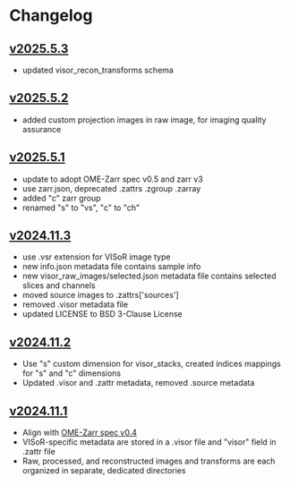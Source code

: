 # Changelog

<!-- format ref: https://github.com/vweevers/common-changelog -->
## [v2025.5.3]

- updated visor_recon_transforms schema

[v2025.5.3]: https://github.com/visor-tech/visor-data-schema/releases/tag/v2025.5.3

## [v2025.5.2]

- added custom projection images in raw image, for imaging quality assurance

[v2025.5.2]: https://github.com/visor-tech/visor-data-schema/releases/tag/v2025.5.2

## [v2025.5.1]

- update to adopt OME-Zarr spec v0.5 and zarr v3
- use zarr.json, deprecated .zattrs .zgroup .zarray
- added "c" zarr group
- renamed "s" to "vs", "c" to "ch"

[v2025.5.1]: https://github.com/visor-tech/visor-data-schema/releases/tag/v2025.5.1


## [v2024.11.3]

- use .vsr extension for VISoR image type
- new info.json metadata file contains sample info
- new visor_raw_images/selected.json metadata file contains selected slices and channels
- moved source images to .zattrs['sources']
- removed .visor metadata file
- updated LICENSE to BSD 3-Clause License

[v2024.11.3]: https://github.com/visor-tech/visor-data-schema/releases/tag/v2024.11.3


## [v2024.11.2]

- Use "s" custom dimension for visor_stacks, created indices mappings for "s" and "c" dimensions
- Updated .visor and .zattr metadata, removed .source metadata

[v2024.11.2]: https://github.com/visor-tech/visor-data-schema/releases/tag/v2024.11.2


## [v2024.11.1]

- Align with [OME-Zarr spec v0.4](https://ngff.openmicroscopy.org/0.4/index.html)
- VISoR-specific metadata are stored in a .visor file and "visor" field in .zattr file
- Raw, processed, and reconstructed images and transforms are each organized in separate, dedicated directories

[v2024.11.1]: https://github.com/visor-tech/visor-data-schema/releases/tag/v2024.11.1
